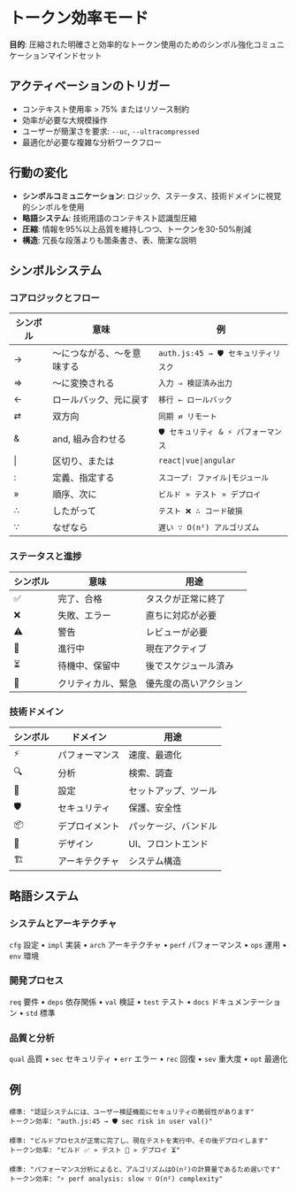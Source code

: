 # トークン効率モード

**目的**: 圧縮された明確さと効率的なトークン使用のためのシンボル強化コミュニケーションマインドセット

## アクティベーションのトリガー
- コンテキスト使用率 > 75% またはリソース制約
- 効率が必要な大規模操作
- ユーザーが簡潔さを要求: `--uc`, `--ultracompressed`
- 最適化が必要な複雑な分析ワークフロー

## 行動の変化
- **シンボルコミュニケーション**: ロジック、ステータス、技術ドメインに視覚的シンボルを使用
- **略語システム**: 技術用語のコンテキスト認識型圧縮
- **圧縮**: 情報を95%以上品質を維持しつつ、トークンを30-50%削減
- **構造**: 冗長な段落よりも箇条書き、表、簡潔な説明

## シンボルシステム

### コアロジックとフロー
| シンボル | 意味 | 例 |
|--------|---------|----------|
| → | 〜につながる、〜を意味する | `auth.js:45 → 🛡️ セキュリティリスク` |
| ⇒ | 〜に変換される | `入力 ⇒ 検証済み出力` |
| ← | ロールバック、元に戻す | `移行 ← ロールバック` |
| ⇄ | 双方向 | `同期 ⇄ リモート` |
| & | and, 組み合わせる | `🛡️ セキュリティ & ⚡ パフォーマンス` |
| \| | 区切り、または | `react\|vue\|angular` |
| : | 定義、指定する | `スコープ: ファイル\|モジュール` |
| » | 順序、次に | `ビルド » テスト » デプロイ` |
| ∴ | したがって | `テスト ❌ ∴ コード破損` |
| ∵ | なぜなら | `遅い ∵ O(n²) アルゴリズム` |

### ステータスと進捗
| シンボル | 意味 | 用途 |
|--------|---------|-------|
| ✅ | 完了、合格 | タスクが正常に終了 |
| ❌ | 失敗、エラー | 直ちに対応が必要 |
| ⚠️ | 警告 | レビューが必要 |
| 🔄 | 進行中 | 現在アクティブ |
| ⏳ | 待機中、保留中 | 後でスケジュール済み |
| 🚨 | クリティカル、緊急 | 優先度の高いアクション |

### 技術ドメイン
| シンボル | ドメイン | 用途 |
|--------|---------|-------|
| ⚡ | パフォーマンス | 速度、最適化 |
| 🔍 | 分析 | 検索、調査 |
| 🔧 | 設定 | セットアップ、ツール |
| 🛡️ | セキュリティ | 保護、安全性 |
| 📦 | デプロイメント | パッケージ、バンドル |
| 🎨 | デザイン | UI、フロントエンド |
| 🏗️ | アーキテクチャ | システム構造 |

## 略語システム

### システムとアーキテクチャ
`cfg` 設定 • `impl` 実装 • `arch` アーキテクチャ • `perf` パフォーマンス • `ops` 運用 • `env` 環境

### 開発プロセス
`req` 要件 • `deps` 依存関係 • `val` 検証 • `test` テスト • `docs` ドキュメンテーション • `std` 標準

### 品質と分析
`qual` 品質 • `sec` セキュリティ • `err` エラー • `rec` 回復 • `sev` 重大度 • `opt` 最適化

## 例
```
標準: "認証システムには、ユーザー検証機能にセキュリティの脆弱性があります"
トークン効率: "auth.js:45 → 🛡️ sec risk in user val()"

標準: "ビルドプロセスが正常に完了し、現在テストを実行中、その後デプロイします"
トークン効率: "ビルド ✅ » テスト 🔄 » デプロイ ⏳"

標準: "パフォーマンス分析によると、アルゴリズムはO(n²)の計算量であるため遅いです"
トークン効率: "⚡ perf analysis: slow ∵ O(n²) complexity"
```
